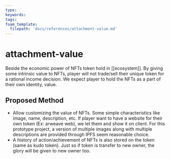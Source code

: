 ```yaml
---
type: 
keywords: 
tags: 
foam_template:
  filepath: 'docs/references/attachment-value.md' 
---
```


# attachment-value

Beside the economic power of NFTs token hold in [[ecosystem]].
By giving some intrinsic value to NFTs, player will not trade/sell their unique token for a rational income decision. We expect player to hold the NFTs as a part of their own identity, value.

## Proposed Method

- Allow customizing the value of NFTs. Some simple characteristics like image, name, description, etc. If player want to have a website for their own token (Ex: arweave web), we let them and show it on client. For this prototype project, a version of multiple images along with multiple descriptions are provided through IPFS seem reasonable choice.
- A history of action/achievement of NFTs is also stored on the token (same as kudo token). Just so if token is transfer to new owner, the glory will be given to new owner too.

